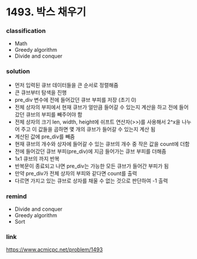 # 1493. 박스 채우기

### classification
* Math
* Greedy algorithm
* Divide and conquer

### solution
* 먼저 입력된 큐브 데이터들을 큰 순서로 정렬해줌
* 큰 큐브부터 탐색을 진행
* pre_div 변수에 전에 들어갔던 큐브 부피를 저장 (초기 0)
* 전체 상자의 부피에서 현재 큐브가 얼만큼 들어갈 수 있는지 계산을 하고 전에 들어갔던 큐브의 부피를 빼주어야 함
* 전체 상자의 크기 len, width, height에 쉬프트 연산자(>>)를 사용해서 2^x을 나누어 주고 이 값들을 곱하면 몇 개의 큐브가 들어갈 수 있는지 계산 됨
* 계산된 값에 pre_div를 빼줌
* 현재 큐브의 개수와 상자에 들어갈 수 있는 큐브의 개수 중 작은 값을 count에 더함
* 전에 들어갔던 큐브 부피(pre_div)에 지금 들어가는 큐브 부피를 더해줌
* 1x1 큐브의 까지 반복
* 반복문이 종료되고 나면 pre_div는 가능한 모든 큐브가 들어간 부피가 됨
* 만약 pre_div가 전체 상자의 부피와 같다면 count를 출력
* 다르면 가지고 있는 큐브로 상자를 채울 수 없는 것으로 판단하여 -1 출력

### remind
* Divide and conquer
* Greedy algorithm
* Sort

### link
https://www.acmicpc.net/problem/1493
